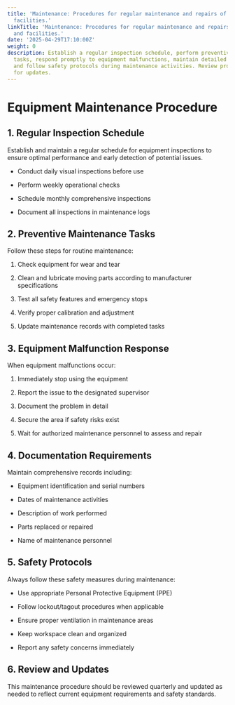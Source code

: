```yaml
---
title: 'Maintenance: Procedures for regular maintenance and repairs of equipment and
  facilities.'
linkTitle: 'Maintenance: Procedures for regular maintenance and repairs of equipment
  and facilities.'
date: '2025-04-29T17:10:00Z'
weight: 0
description: Establish a regular inspection schedule, perform preventive maintenance
  tasks, respond promptly to equipment malfunctions, maintain detailed documentation,
  and follow safety protocols during maintenance activities. Review procedures quarterly
  for updates.
---
```



# Equipment Maintenance Procedure

## 1. Regular Inspection Schedule

Establish and maintain a regular schedule for equipment inspections to ensure optimal performance and early detection of potential issues.

- Conduct daily visual inspections before use

- Perform weekly operational checks

- Schedule monthly comprehensive inspections

- Document all inspections in maintenance logs

## 2. Preventive Maintenance Tasks

Follow these steps for routine maintenance:

1. Check equipment for wear and tear

1. Clean and lubricate moving parts according to manufacturer specifications

1. Test all safety features and emergency stops

1. Verify proper calibration and adjustment

1. Update maintenance records with completed tasks

## 3. Equipment Malfunction Response

When equipment malfunctions occur:

1. Immediately stop using the equipment

1. Report the issue to the designated supervisor

1. Document the problem in detail

1. Secure the area if safety risks exist

1. Wait for authorized maintenance personnel to assess and repair

## 4. Documentation Requirements

Maintain comprehensive records including:

- Equipment identification and serial numbers

- Dates of maintenance activities

- Description of work performed

- Parts replaced or repaired

- Name of maintenance personnel

## 5. Safety Protocols

Always follow these safety measures during maintenance:

- Use appropriate Personal Protective Equipment (PPE)

- Follow lockout/tagout procedures when applicable

- Ensure proper ventilation in maintenance areas

- Keep workspace clean and organized

- Report any safety concerns immediately

## 6. Review and Updates

This maintenance procedure should be reviewed quarterly and updated as needed to reflect current equipment requirements and safety standards.